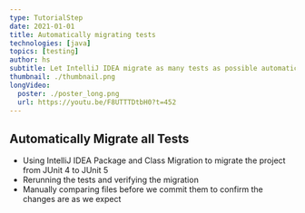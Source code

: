 ```yaml
---
type: TutorialStep
date: 2021-01-01
title: Automatically migrating tests
technologies: [java]
topics: [testing]
author: hs
subtitle: Let IntelliJ IDEA migrate as many tests as possible automatically
thumbnail: ./thumbnail.png
longVideo:
  poster: ./poster_long.png
  url: https://youtu.be/F8UTTTDtbH0?t=452
---
```


## Automatically Migrate all Tests
- Using IntelliJ IDEA Package and Class Migration to migrate the project from JUnit 4 to JUnit 5
- Rerunning the tests and verifying the migration
- Manually comparing files before we commit them to confirm the changes are as we expect
